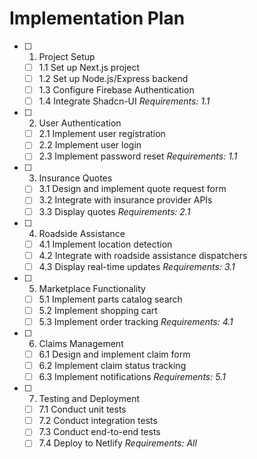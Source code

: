 # Implementation Plan

- [ ] 1. Project Setup
    - [ ] 1.1 Set up Next.js project
    - [ ] 1.2 Set up Node.js/Express backend
    - [ ] 1.3 Configure Firebase Authentication
    - [ ] 1.4 Integrate Shadcn-UI
    _Requirements: 1.1_

- [ ] 2. User Authentication
    - [ ] 2.1 Implement user registration
    - [ ] 2.2 Implement user login
    - [ ] 2.3 Implement password reset
    _Requirements: 1.1_

- [ ] 3. Insurance Quotes
    - [ ] 3.1 Design and implement quote request form
    - [ ] 3.2 Integrate with insurance provider APIs
    - [ ] 3.3 Display quotes
    _Requirements: 2.1_

- [ ] 4. Roadside Assistance
    - [ ] 4.1 Implement location detection
    - [ ] 4.2 Integrate with roadside assistance dispatchers
    - [ ] 4.3 Display real-time updates
    _Requirements: 3.1_

- [ ] 5. Marketplace Functionality
    - [ ] 5.1 Implement parts catalog search
    - [ ] 5.2 Implement shopping cart
    - [ ] 5.3 Implement order tracking
    _Requirements: 4.1_

- [ ] 6. Claims Management
    - [ ] 6.1 Design and implement claim form
    - [ ] 6.2 Implement claim status tracking
    - [ ] 6.3 Implement notifications
    _Requirements: 5.1_

- [ ] 7. Testing and Deployment
    - [ ] 7.1 Conduct unit tests
    - [ ] 7.2 Conduct integration tests
    - [ ] 7.3 Conduct end-to-end tests
    - [ ] 7.4 Deploy to Netlify
    _Requirements: All_
